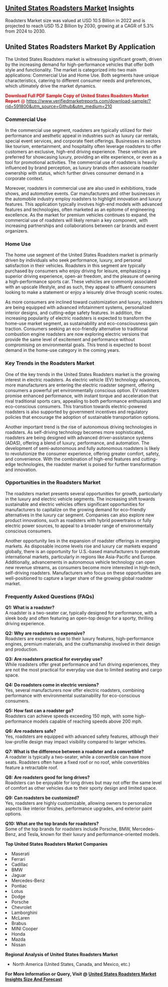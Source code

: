 <h2><a href="https://www.verifiedmarketreports.com/download-sample/?rid=591800&amp;utm_source=Github&amp;utm_medium=210" target="_blank">United States Roadsters Market</a> Insights</h2><p>Roadsters Market size was valued at USD 10.5 Billion in 2022 and is projected to reach USD 15.2 Billion by 2030, growing at a CAGR of 5.3% from 2024 to 2030.</p><p><h2>United States Roadsters Market By Application</h2><p>The United States Roadsters market is witnessing significant growth, driven by the increasing demand for high-performance vehicles that offer both style and functionality. The market is categorized into two main applications: Commercial Use and Home Use. Both segments have unique characteristics, catering to different consumer needs and preferences, which ultimately drive the market dynamics.</p><p><p><span class=""><span style="color: #ff0000;"><strong>Download Full PDF Sample Copy of United States Roadsters Market Report</strong> @ </span><a href="https://www.verifiedmarketreports.com/download-sample/?rid=591800&amp;utm_source=Github&amp;utm_medium=210" target="_blank">https://www.verifiedmarketreports.com/download-sample/?rid=591800&amp;utm_source=Github&amp;utm_medium=210</a></span></p></p><h3>Commercial Use</h3><p>In the commercial use segment, roadsters are typically utilized for their performance and aesthetic appeal in industries such as luxury car rentals, special event services, and corporate fleet offerings. Businesses in sectors like tourism, entertainment, and hospitality often leverage roadsters to offer customers an exclusive, high-end driving experience. These vehicles are preferred for showcasing luxury, providing an elite experience, or even as a tool for promotional activities. The commercial use of roadsters is heavily influenced by brand perception, as luxury brands often associate roadster ownership with status, which further drives consumer demand in a corporate context.</p><p>Moreover, roadsters in commercial use are also used in exhibitions, trade shows, and automotive events. Car manufacturers and other businesses in the automobile industry employ roadsters to highlight innovation and luxury features. This application typically involves high-end models with advanced features and technologies, often marketed as an epitome of engineering excellence. As the market for premium vehicles continues to expand, the commercial use of roadsters will likely remain a key component, with increasing partnerships and collaborations between car brands and event organizers.</p><h3>Home Use</h3><p>The home use segment of the United States Roadsters market is primarily driven by individuals who seek performance, luxury, and personal satisfaction in their vehicles. Roadsters in this segment are typically purchased by consumers who enjoy driving for leisure, emphasizing a superior driving experience, open-air freedom, and the pleasure of owning a high-performance sports car. These vehicles are commonly associated with an upscale lifestyle, and as such, they appeal to affluent consumers looking to make a statement or enjoy a leisurely drive through scenic routes.</p><p>As more consumers are inclined toward customization and luxury, roadsters are being equipped with advanced infotainment systems, personalized interior designs, and cutting-edge safety features. In addition, the increasing popularity of electric roadsters is expected to transform the home-use market segment, as sustainability and eco-consciousness gain traction. Consumers seeking an eco-friendly alternative to traditional combustion engine roadsters are now exploring electric versions that provide the same level of excitement and performance without compromising on environmental goals. This trend is expected to boost demand in the home-use category in the coming years.</p><h3>Key Trends in the Roadsters Market</h3><p>One of the key trends in the United States Roadsters market is the growing interest in electric roadsters. As electric vehicle (EV) technology advances, more manufacturers are entering the electric roadster segment, offering consumers a powerful yet environmentally conscious option. EV roadsters promise enhanced performance, with instant torque and acceleration that rival traditional sports cars, appealing to both performance enthusiasts and eco-conscious consumers. This transition towards electric-powered roadsters is also supported by government incentives and regulatory policies that encourage the adoption of sustainable transportation options.</p><p>Another important trend is the rise of autonomous driving technologies in roadsters. As self-driving technology becomes more sophisticated, roadsters are being designed with advanced driver-assistance systems (ADAS), offering a blend of luxury, performance, and automation. The development of semi-autonomous and fully autonomous roadsters is likely to revolutionize the consumer experience, offering greater comfort, safety, and convenience. With the combination of high-end features and cutting-edge technologies, the roadster market is poised for further transformation and innovation.</p><h3>Opportunities in the Roadsters Market</h3><p>The roadsters market presents several opportunities for growth, particularly in the luxury and electric vehicle segments. The increasing shift towards sustainable and electric vehicles offers significant opportunities for manufacturers to capitalize on the growing demand for eco-friendly alternatives in the luxury car segment. Companies can also explore new product innovations, such as roadsters with hybrid powertrains or fully electric power sources, to appeal to a broader range of environmentally conscious consumers.</p><p>Another opportunity lies in the expansion of roadster offerings in emerging markets. As disposable income levels rise and luxury car markets expand globally, there is an opportunity for U.S.-based manufacturers to penetrate international markets, particularly in regions like Asia-Pacific and Europe. Additionally, advancements in autonomous vehicle technology can open new revenue streams, as consumers become more interested in high-tech, self-driving roadsters. Manufacturers who focus on these opportunities are well-positioned to capture a larger share of the growing global roadster market.</p><h3>Frequently Asked Questions (FAQs)</h3><p><strong>Q1: What is a roadster?</strong><br>A roadster is a two-seater car, typically designed for performance, with a sleek body and often featuring an open-top design for a sporty, thrilling driving experience.</p><p><strong>Q2: Why are roadsters so expensive?</strong><br>Roadsters are expensive due to their luxury features, high-performance engines, premium materials, and the craftsmanship involved in their design and production.</p><p><strong>Q3: Are roadsters practical for everyday use?</strong><br>While roadsters offer great performance and fun driving experiences, they are not the most practical for everyday use due to limited seating and cargo space.</p><p><strong>Q4: Do roadsters come in electric versions?</strong><br>Yes, several manufacturers now offer electric roadsters, combining performance with environmental sustainability for eco-conscious consumers.</p><p><strong>Q5: How fast can a roadster go?</strong><br>Roadsters can achieve speeds exceeding 150 mph, with some high-performance models capable of reaching speeds above 200 mph.</p><p><strong>Q6: Are roadsters safe?</strong><br>Yes, roadsters are equipped with advanced safety features, although their low-profile design may impact visibility compared to larger vehicles.</p><p><strong>Q7: What is the difference between a roadster and a convertible?</strong><br>A roadster is typically a two-seater, while a convertible can have more seats. Roadsters often have a fixed roof or no roof, while convertibles feature a retractable roof.</p><p><strong>Q8: Are roadsters good for long drives?</strong><br>Roadsters can be enjoyable for long drives but may not offer the same level of comfort as other vehicles due to their sporty design and limited space.</p><p><strong>Q9: Can roadsters be customized?</strong><br>Yes, roadsters are highly customizable, allowing owners to personalize aspects like interior finishes, performance upgrades, and exterior paint options.</p><p><strong>Q10: What are the top brands for roadsters?</strong><br>Some of the top brands for roadsters include Porsche, BMW, Mercedes-Benz, and Tesla, known for their luxury and performance-oriented models.</p></p><p><strong>Top United States Roadsters Market Companies</strong></p><div data-test-id=""><p><li>Maserati</li><li> Ferrari</li><li> Cadillac</li><li> BMW</li><li> Jaguar</li><li> Mercedes-Benz</li><li> Pontiac</li><li> Lotus</li><li> Dodge</li><li> Porsche</li><li> Chevrolet</li><li> Lamborghini</li><li> McLaren</li><li> Brabus</li><li> MINI Cooper</li><li> Honda</li><li> Mazda</li><li> Nissan</li></p><div><strong>Regional Analysis of&nbsp;United States Roadsters Market</strong></div><ul><li dir="ltr"><p dir="ltr">North America&nbsp;(United States, Canada, and Mexico, etc.)</p></li></ul><p><strong>For More Information or Query, Visit @&nbsp;</strong><strong><a href="https://www.verifiedmarketreports.com/product/roadsters-market/?utm_source=Github&amp;utm_medium=210" target="_blank">United States Roadsters Market Insights Size And Forecast</a></strong></p></div>
